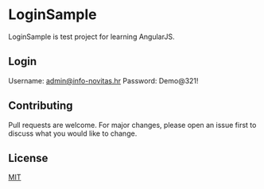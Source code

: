 ﻿# LoginSample

LoginSample is test project for learning AngularJS.

## Login
Username: admin@info-novitas.hr
Password: Demo@321!

## Contributing
Pull requests are welcome. For major changes, please open an issue first to discuss what you would like to change.

## License
[MIT](https://choosealicense.com/licenses/mit/)